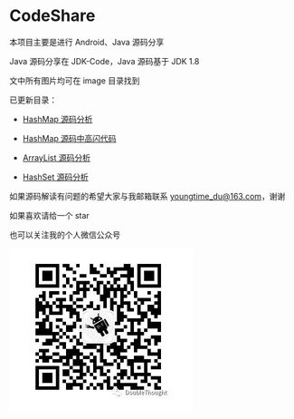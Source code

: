 # CodeShare
本项目主要是进行 Android、Java 源码分享

Java 源码分享在 JDK-Code，Java 源码基于 JDK 1.8

文中所有图片均可在 image 目录找到

已更新目录：

  - [HashMap 源码分析](https://github.com/YoungTime/CodeShare/blob/master/JDK-Code/HashMap%20%E6%BA%90%E7%A0%81%E8%A7%A3%E8%AF%BB.md/)

  - [HashMap 源码中高闪代码](https://github.com/YoungTime/CodeShare/blob/master/JDK-Code/HashMap%20%E6%BA%90%E7%A0%81%E4%B8%AD%E9%AB%98%E9%97%AA%E4%BB%A3%E7%A0%81.md/)
  - [ArrayList 源码分析](https://github.com/YoungTime/CodeShare/blob/master/JDK-Code/ArrayList%20%E6%BA%90%E7%A0%81%E5%88%86%E6%9E%90.md/)
  
  - [HashSet 源码分析](https://github.com/YoungTime/CodeShare/blob/master/JDK-Code/HashSet%20%E6%BA%90%E7%A0%81%E8%A7%A3%E8%AF%BB.md/)

如果源码解读有问题的希望大家与我邮箱联系 youngtime_du@163.com，谢谢

如果喜欢请给一个 star

也可以关注我的个人微信公众号

![hashmap_1_3](/image/hashmap_1_3.png)

